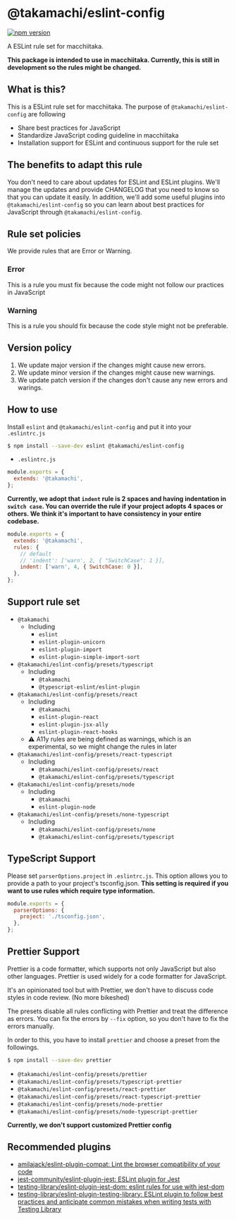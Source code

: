 # @takamachi/eslint-config

[![npm version](https://badge.fury.io/js/%40takamachi%2Feslint-config.svg)](https://badge.fury.io/js/%40takamachi%2Feslint-config)

A ESLint rule set for macchiitaka.

**This package is intended to use in macchiitaka. Currently, this is still in development so the rules might be changed.**

## What is this?

This is a ESLint rule set for macchiitaka.
The purpose of `@takamachi/eslint-config` are following

- Share best practices for JavaScript
- Standardize JavaScript coding guideline in macchiitaka
- Installation support for ESLint and continuous support for the rule set

## The benefits to adapt this rule

You don't need to care about updates for ESLint and ESLint plugins.
We'll manage the updates and provide CHANGELOG that you need to know so that you can update it easily.
In addition, we'll add some useful plugins into `@takamachi/eslint-config` so you can learn about best practices for JavaScript through `@takamachi/eslint-config`.

## Rule set policies

We provide rules that are Error or Warning.

### Error

This is a rule you must fix because the code might not follow our practices in JavaScript

### Warning

This is a rule you should fix because the code style might not be preferable.

## Version policy

1.  We update major version if the changes might cause new errors.
1.  We update minor version if the changes might cause new warnings.
1.  We update patch version if the changes don't cause any new errors and warings.

## How to use

Install `eslint` and `@takamachi/eslint-config` and put it into your `.eslintrc.js`

```bash
$ npm install --save-dev eslint @takamachi/eslint-config
```

- `.eslintrc.js`

```js
module.exports = {
  extends: '@takamachi',
};
```

**Currently, we adopt that `indent` rule is 2 spaces and having indentation in `switch case`.
You can override the rule if your project adopts 4 spaces or others.
We think it's important to have consistency in your entire codebase.**

```js
module.exports = {
  extends: '@takamachi',
  rules: {
    // default
    // 'indent': ['warn', 2, { "SwitchCase": 1 }],
    indent: ['warn', 4, { SwitchCase: 0 }],
  },
};
```

## Support rule set

- `@takamachi`
  - Including
    - `eslint`
    - `eslint-plugin-unicorn`
    - `eslint-plugin-import`
    - `eslint-plugin-simple-import-sort`
- `@takamachi/eslint-config/presets/typescript`
  - Including
    - `@takamachi`
    - `@typescript-eslint/eslint-plugin`
- `@takamachi/eslint-config/presets/react`
  - Including
    - `@takamachi`
    - `eslint-plugin-react`
    - `eslint-plugin-jsx-ally`
    - `eslint-plugin-react-hooks`
  - ⚠️ A11y rules are being defined as warnings, which is an experimental, so we might change the rules in later
- `@takamachi/eslint-config/presets/react-typescript`
  - Including
    - `@takamachi/eslint-config/presets/react`
    - `@takamachi/eslint-config/presets/typescript`
- `@takamachi/eslint-config/presets/node`
  - Including
    - `@takamachi`
    - `eslint-plugin-node`
- `@takamachi/eslint-config/presets/none-typescript`
  - Including
    - `@takamachi/eslint-config/presets/none`
    - `@takamachi/eslint-config/presets/typescript`

## TypeScript Support

Please set `parserOptions.project` in `.eslintrc.js`. This option allows you to provide a path to your project's tsconfig.json. **This setting is required if you want to use rules which require type information.**

```js
module.exports = {
  parserOptions: {
    project: './tsconfig.json',
  },
};
```

## Prettier Support

Prettier is a code formatter, which supports not only JavaScript but also other languages.
Prettier is used widely for a code formatter for JavaScript.

It's an opinionated tool but with Prettier, we don't have to discuss code styles in code review.
(No more bikeshed)

The presets disable all rules conflicting with Prettier and treat the difference as errors.
You can fix the errors by `--fix` option, so you don't have to fix the errors manually.

In order to this, you have to install `prettier` and choose a preset from the followings.

```bash
$ npm install --save-dev prettier
```

- `@takamachi/eslint-config/presets/prettier`
- `@takamachi/eslint-config/presets/typescript-prettier`
- `@takamachi/eslint-config/presets/react-prettier`
- `@takamachi/eslint-config/presets/react-typescript-prettier`
- `@takamachi/eslint-config/presets/node-prettier`
- `@takamachi/eslint-config/presets/node-typescript-prettier`

**Currently, we don't support customized Prettier config**

## Recommended plugins

- [amilajack/eslint-plugin-compat: Lint the browser compatibility of your code](https://github.com/amilajack/eslint-plugin-compat)
- [jest-community/eslint-plugin-jest: ESLint plugin for Jest](https://github.com/jest-community/eslint-plugin-jest)
- [testing-library/eslint-plugin-jest-dom: eslint rules for use with jest-dom](https://github.com/testing-library/eslint-plugin-jest-dom)
- [testing-library/eslint-plugin-testing-library: ESLint plugin to follow best practices and anticipate common mistakes when writing tests with Testing Library](https://github.com/testing-library/eslint-plugin-testing-library)
